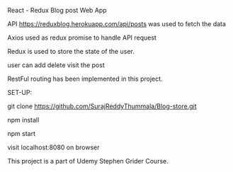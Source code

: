 React - Redux Blog post Web App

API https://reduxblog.herokuapp.com/api/posts was used to fetch the data

Axios used as redux promise to handle API request

Redux is used to store the state of the user.

user can add delete visit the post

RestFul routing has been implemented in this project.

SET-UP:

git clone https://github.com/SurajReddyThummala/Blog-store.git

npm install

npm start

visit localhost:8080 on browser

This project is a part of Udemy Stephen Grider Course.
